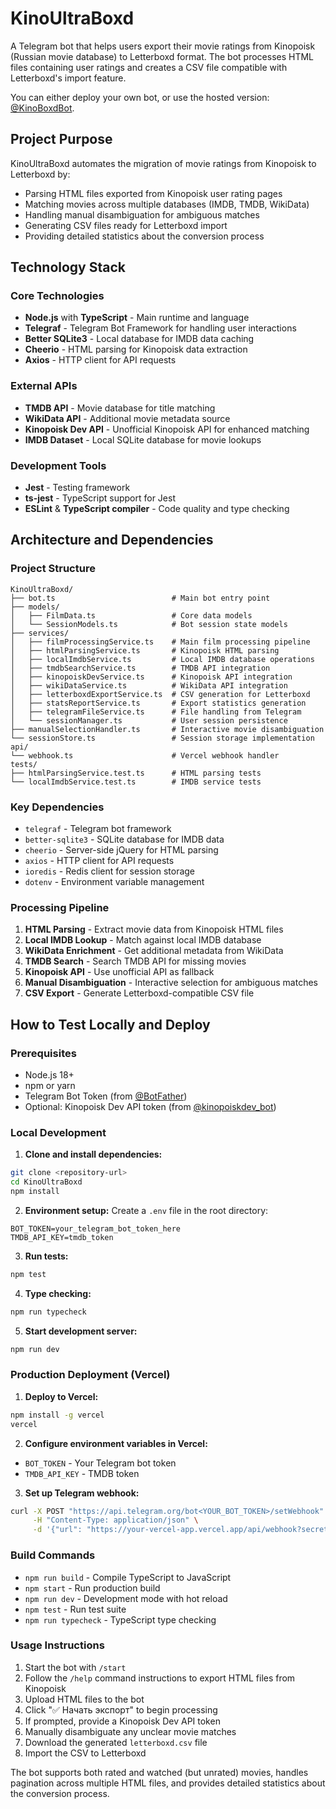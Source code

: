 # KinoUltraBoxd

A Telegram bot that helps users export their movie ratings from Kinopoisk (Russian movie database) to Letterboxd format. The bot processes HTML files containing user ratings and creates a CSV file compatible with Letterboxd's import feature.

You can either deploy your own bot, or use the hosted version: [@KinoBoxdBot](https://t.me/KinoBoxdBot).

## Project Purpose

KinoUltraBoxd automates the migration of movie ratings from Kinopoisk to Letterboxd by:
- Parsing HTML files exported from Kinopoisk user rating pages
- Matching movies across multiple databases (IMDB, TMDB, WikiData)
- Handling manual disambiguation for ambiguous matches
- Generating CSV files ready for Letterboxd import
- Providing detailed statistics about the conversion process

## Technology Stack

### Core Technologies
- **Node.js** with **TypeScript** - Main runtime and language
- **Telegraf** - Telegram Bot Framework for handling user interactions
- **Better SQLite3** - Local database for IMDB data caching
- **Cheerio** - HTML parsing for Kinopoisk data extraction
- **Axios** - HTTP client for API requests

### External APIs
- **TMDB API** - Movie database for title matching
- **WikiData API** - Additional movie metadata source  
- **Kinopoisk Dev API** - Unofficial Kinopoisk API for enhanced matching
- **IMDB Dataset** - Local SQLite database for movie lookups

### Development Tools
- **Jest** - Testing framework
- **ts-jest** - TypeScript support for Jest
- **ESLint** & **TypeScript compiler** - Code quality and type checking

## Architecture and Dependencies

### Project Structure
```
KinoUltraBoxd/
├── bot.ts                          # Main bot entry point
├── models/
│   ├── FilmData.ts                 # Core data models
│   └── SessionModels.ts            # Bot session state models
├── services/
│   ├── filmProcessingService.ts    # Main film processing pipeline
│   ├── htmlParsingService.ts       # Kinopoisk HTML parsing
│   ├── localImdbService.ts         # Local IMDB database operations
│   ├── tmdbSearchService.ts        # TMDB API integration
│   ├── kinopoiskDevService.ts      # Kinopoisk API integration
│   ├── wikiDataService.ts          # WikiData API integration
│   ├── letterboxdExportService.ts  # CSV generation for Letterboxd
│   ├── statsReportService.ts       # Export statistics generation
│   ├── telegramFileService.ts      # File handling from Telegram
│   └── sessionManager.ts           # User session persistence
├── manualSelectionHandler.ts       # Interactive movie disambiguation
└── sessionStore.ts                 # Session storage implementation
api/
└── webhook.ts                      # Vercel webhook handler
tests/
├── htmlParsingService.test.ts      # HTML parsing tests
└── localImdbService.test.ts        # IMDB service tests
```

### Key Dependencies
- `telegraf` - Telegram bot framework
- `better-sqlite3` - SQLite database for IMDB data
- `cheerio` - Server-side jQuery for HTML parsing
- `axios` - HTTP client for API requests
- `ioredis` - Redis client for session storage
- `dotenv` - Environment variable management

### Processing Pipeline
1. **HTML Parsing** - Extract movie data from Kinopoisk HTML files
2. **Local IMDB Lookup** - Match against local IMDB database
3. **WikiData Enrichment** - Get additional metadata from WikiData
4. **TMDB Search** - Search TMDB API for missing movies
5. **Kinopoisk API** - Use unofficial API as fallback
6. **Manual Disambiguation** - Interactive selection for ambiguous matches
7. **CSV Export** - Generate Letterboxd-compatible CSV file

## How to Test Locally and Deploy

### Prerequisites
- Node.js 18+ 
- npm or yarn
- Telegram Bot Token (from [@BotFather](https://t.me/botfather))
- Optional: Kinopoisk Dev API token (from [@kinopoiskdev_bot](https://t.me/kinopoiskdev_bot))

### Local Development

1. **Clone and install dependencies:**
```bash
git clone <repository-url>
cd KinoUltraBoxd
npm install
```

2. **Environment setup:**
Create a `.env` file in the root directory:
```env
BOT_TOKEN=your_telegram_bot_token_here
TMDB_API_KEY=tmdb_token
```

3. **Run tests:**
```bash
npm test
```

4. **Type checking:**
```bash
npm run typecheck
```

5. **Start development server:**
```bash
npm run dev
```

### Production Deployment (Vercel)

1. **Deploy to Vercel:**
```bash
npm install -g vercel
vercel
```

2. **Configure environment variables in Vercel:**
- `BOT_TOKEN` - Your Telegram bot token
- `TMDB_API_KEY` - TMDB token

3. **Set up Telegram webhook:**
```bash
curl -X POST "https://api.telegram.org/bot<YOUR_BOT_TOKEN>/setWebhook" \
     -H "Content-Type: application/json" \
     -d '{"url": "https://your-vercel-app.vercel.app/api/webhook?secret=<WEBHOOK_SECRET>"}'
```

### Build Commands
- `npm run build` - Compile TypeScript to JavaScript
- `npm start` - Run production build
- `npm run dev` - Development mode with hot reload
- `npm test` - Run test suite
- `npm run typecheck` - TypeScript type checking

### Usage Instructions
1. Start the bot with `/start`
2. Follow the `/help` command instructions to export HTML files from Kinopoisk
3. Upload HTML files to the bot
4. Click "✅ Начать экспорт" to begin processing
5. If prompted, provide a Kinopoisk Dev API token
6. Manually disambiguate any unclear movie matches
7. Download the generated `letterboxd.csv` file
8. Import the CSV to Letterboxd

The bot supports both rated and watched (but unrated) movies, handles pagination across multiple HTML files, and provides detailed statistics about the conversion process.
